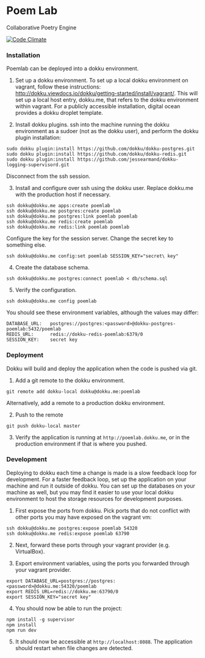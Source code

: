 Poem Lab
========
Collaborative Poetry Engine

[![Code Climate](https://codeclimate.com/github/jimguys/poemlab.png)](https://codeclimate.com/github/jimguys/poemlab)

### Installation

Poemlab can be deployed into a dokku environment.

1. Set up a dokku environment. To set up a local dokku environment on vagrant, follow these instructions: http://dokku.viewdocs.io/dokku/getting-started/install/vagrant/. This will set up a local host entry, dokku.me, that refers to the dokku environment within vagrant. For a publicly accessible installation, digital ocean provides a dokku droplet template.

2. Install dokku plugins. ssh into the machine running the dokku environment as a sudoer (not as the dokku user), and perform the dokku plugin installation:

  ```
  sudo dokku plugin:install https://github.com/dokku/dokku-postgres.git
  sudo dokku plugin:install https://github.com/dokku/dokku-redis.git
  sudo dokku plugin:install https://github.com/jessearmand/dokku-logging-supervisord.git
  ```
  Disconnect from the ssh session.

3. Install and configure over ssh using the dokku user. Replace dokku.me with the production host if necessary.
  ```
  ssh dokku@dokku.me apps:create poemlab
  ssh dokku@dokku.me postgres:create poemlab
  ssh dokku@dokku.me postgres:link poemlab poemlab
  ssh dokku@dokku.me redis:create poemlab
  ssh dokku@dokku.me redis:link poemlab poemlab
  ```
  Configure the key for the session server. Change the secret key to something else.
  ```
  ssh dokku@dokku.me config:set poemlab SESSION_KEY="secret\ key"
  ```

4. Create the database schema.
  ```
  ssh dokku@dokku.me postgres:connect poemlab < db/schema.sql
  ```

5. Verify the configuration.
  ```
  ssh dokku@dokku.me config poemlab
  ```
  You should see these environment variables, although the values may differ:
  ```
  DATABASE_URL:   postgres://postgres:<password>@dokku-postgres-poemlab:5432/poemlab
  REDIS_URL:      redis://dokku-redis-poemlab:6379/0
  SESSION_KEY:    secret key
  ```

### Deployment
Dokku will build and deploy the application when the code is pushed via git.

1. Add a git remote to the dokku environment.
  ```
  git remote add dokku-local dokku@dokku.me:poemlab
  ```
  Alternatively, add a remote to a production dokku environment.

2. Push to the remote
  ```
  git push dokku-local master
  ```

3. Verify the application is running at ```http://poemlab.dokku.me```, or in the production environment if that is where you pushed.

### Development
Deploying to dokku each time a change is made is a slow feedback loop for development. For a faster feedback loop, set up the application on your machine and run it outside of dokku. You can set up the databases on your machine as well, but you may find it easier to use your local dokku environment to host the storage resources for development purposes.

  1. First expose the ports from dokku. Pick ports that do not conflict with other ports you may have exposed on the vagrant vm:
  ```
  ssh dokku@dokku.me postgres:expose poemlab 54320
  ssh dokku@dokku.me redis:expose poemlab 63790
  ```

  2. Next, forward these ports through your vagrant provider (e.g. VirtualBox).

  3. Export environment variables, using the ports you forwarded through your vagrant provider.
  ```
  export DATABASE_URL=postgres://postgres:<password>@dokku.me:54320/poemlab
  export REDIS_URL=redis://dokku.me:63790/0
  export SESSION_KEY="secret key"
  ```  

  4. You should now be able to run the project:
  ```
  npm install -g supervisor
  npm install
  npm run dev
  ```

  5. It should now be accessible at ```http://localhost:8088```. The application should restart when file changes are detected.
